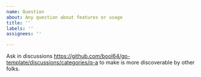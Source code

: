 ```yaml
---
name: Question
about: Any question about features or usage
title: ''
labels: ''
assignees: ''

---
```


Ask in discussions https://github.com/bool64/go-template/discussions/categories/q-a to make is more discoverable by other folks.
